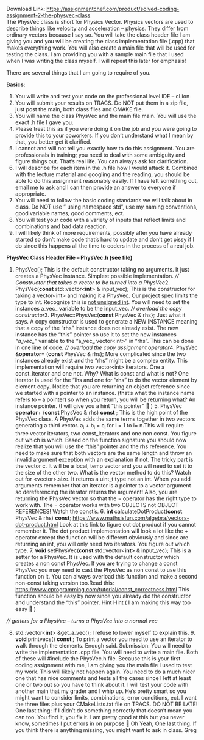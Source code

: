 Download Link: https://assignmentchef.com/product/solved-coding-assignment-2-the-physvec-class
<br>
The PhysVec class is short for Physics Vector.  Physics vectors are used to describe things like velocity and acceleration – physics.  They differ from ordinary vectors because I say so.  You will take the class header file I am giving you and you will be creating the class implementation file (.cpp) that makes everything work.  You will also create a main file that will be used for testing the class.  I am providing you with a sample main file that I used when I was writing the class myself.  I will repeat this later for emphasis!




There are several things that I am going to require of you.

<strong>Basics:</strong>

<ol>

 <li>You will write and test your code on the professional level IDE – cLion</li>

 <li>You will submit your results on TRACS. Do NOT put them in a zip file, just post the main, both class files and CMAKE file.</li>

 <li>You will name the class PhysVec and the main file main. You will use the exact .h file I gave you.</li>

 <li>Please treat this as if you were doing it on the job and you were going to provide this to your coworkers. If you don’t understand what I mean by that, you better get it clarified.</li>

 <li>I cannot and will not tell you exactly how to do this assignment. You are professionals in training; you need to deal with some ambiguity and figure things out.  That’s real life. You can always ask for clarification.</li>

 <li>I will describe for each item in the .h file how I would attack it. Combined with the lecture material and googling and the reading, you should be able to do this assignment reasonably easily. If I have left something out, email me to ask and I can then provide an answer to everyone if appropriate.</li>

 <li>You will need to follow the basic coding standards we will talk about in class. Do NOT use ” using namespace std”, use my naming conventions, good variable names, good comments, ect.</li>

 <li>You will test your code with a variety of inputs that reflect limits and combinations and bad data reaction.</li>

 <li>I will likely think of more requirements, possibly after you have already started so don’t make code that’s hard to update and don’t get pissy if I do since this happens all the time to coders in the process of a real job.</li>

</ol>




<strong>PhysVec Class Header File – PhysVec.h (see file)</strong>

1. PhysVec(); This is the default constructor taking no arguments.  It just creates a PhysVec instance. Simplest possible implementation. <em>// Constructor that takes a vector to be turned into a PhysVec</em>2. PhysVec(<strong>const </strong>std::vector&lt;<strong>int</strong>&gt; &amp; input_vec); This is the constructor for taking a vector&lt;int&gt; and making it a PhysVec.  Our project spec limits the type to int.  Recognize this is <u>not unsigned int</u>. You will need to set the instances a_vec_ variable to be the input_vec. <em>// overload the copy constructor</em>3. PhysVec::PhysVec(<strong>const </strong>PhysVec &amp; rhs}; Just what it says. A copy constructor is used to generate a NEW INSTANCE meaning that a copy of the “rhs” instance does not already exist. The new instance has the “this” pointer so use it to set the new instances <em>“a_vec_”</em> variable to the “a_vec_ vector&lt;int&gt;” in “rhs”.  This can be done in one line of code. <em>// overload the copy assignment operator</em>4. PhysVec &amp;<strong>operator</strong>= (<strong>const </strong>PhysVec  &amp; rhs); More complicated since the two instances already exist and the “rhs” might be a complex entity.  This implementation will require two vector&lt;int&gt; iterators. One a const_iterator and one not.  Why?  What is const and what is not? One iterator is used for the “lhs and one for “rhs” to do the vector element by element copy.  Notice that you are returning an object reference since we started with a pointer to an instance. (that’s what the instance name refers to – a pointer) so when you return,  you will be returning what?  An instance pointer.  (I will give you a hint “this pointer” &#x1f642;  )  5. PhysVec <strong>operator</strong>+ (<strong>const </strong>PhysVec  &amp; rhs) <strong>const </strong>; This is the high point of the PhysVec class.  A PhysVes adds the same terms together in two vectors generating a third vector.  a<sub>i</sub> + b<sub>i</sub> = c<sub>i  </sub>for i = 1 to i= n.This will require three vector iterators, two const_iterators and one non const. You figure out which is which.  Based on the function signature you should now realize that you will use the “this” pointer and the rhs reference.  You need to make sure that both vectors are the same length and throw an invalid argument exception with an explanation if not.  The tricky part is the vector c.  It will be a local, temp vector and you will need to set it to the size of the other two.  What is the vector method to do this? Watch out for &lt;vector&gt;.size.  It returns a uint_t type not an int.  When you add arguments remember that an iterator is a pointer to a vector argument so dereferencing the iterator returns the argument!  Also, you are returning the PhysVec vector so that the = operator has the right type to work with.  The = operator works with two OBJECTS not OBJECT REFERENCES!  Watch the const’s.   <em> </em>6. <strong>int </strong>calculateDotProduct(<strong>const </strong>PhysVec &amp; rhs) <strong>const</strong>; <a href="https://www.mathsisfun.com/algebra/vectors-dot-product.html">https://www.mathsisfun.com/algebra/vectors-dot-product.html</a> Look at this link to figure out dot product if you cannot remember it. The dot product implementation will look a lot like the + operator except the function will be different obviously and since are returning an int, you will only need two iterators.  You figure out which type.   7. <strong>void </strong>setPhysVec(<strong>const </strong>std::vector&lt;<strong>int</strong>&gt; &amp; input_vec);  This is a setter for a PhysVec. It is used with the default constructor which creates a non const PhysVec.  If you are trying to change a const PhysVec you may need to cast the PhysVec as non const to use this function on it.  You can always overload this function and make a second non-const taking version too.Read this: <a href="https://www.cprogramming.com/tutorial/const_correctness.html">https://www.cprogramming.com/tutorial/const_correctness.html</a>  This function should be easy by now since you already did the constructor and understand the “this” pointer.  Hint Hint ( I am making this way too easy &#x1f641; )

<em>// getters for a PhysVec – turns a PhysVec into a normal vec</em>

8. std::vector&lt;<strong>int</strong>&gt; &amp;get_a_vec(); I refuse to lower myself to explain this. 9. <strong>void </strong>printvecs() <strong>const </strong>; To print a vector you need to use an iterator to walk through the elements.  Enough said.  Submission:   You will need to write the implementation .cpp file.  You will need to write a main file.  Both of these will #include the PhysVec.h file.  Because this is your first coding assignment with me, I am giving you the main file I used to test my work. This will likely not happen again.  You need to do a much nicer one that has nice comments and tests all the cases since I left at least one or two out so you have to think about it.  I will test your code with another main that my grader and I whip up.  He’s pretty smart so you might want to consider limits, combinations, error conditions, ect.   I want the three files plus your CMakeLists.txt file on TRACS.  DO NOT BE LATE! One last thing:  If I didn’t do something correctly that doesn’t mean you can too.  You find it, you fix it.  I am pretty good at this but you never know, sometimes I put errors in on purpose &#x1f642; Oh Yeah, One last thing.  If you think there is anything missing, you might want to ask in class.  Greg


